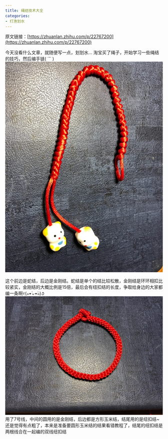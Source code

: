 ```yaml
---
title: 绳结技术大全
categories:
- 打渔划水
---
```


原文链接：[https://zhuanlan.zhihu.com/p/22767200](https://zhuanlan.zhihu.com/p/22767200)

今天没看什么文章，就随便写一点，划划水…
淘宝买了绳子，开始学习一些绳结的技巧，然后编手链( ˙˘˙ )
![38612-810c8fd69a99351f.jpg](/images/2019-06-18-绳结技术大全/38612-810c8fd69a99351f.jpg)

这个前边是蛇结，后边是金刚结。蛇结是单个的结比较松散，金刚结是环环相扣比较紧实，金刚结的大概比例是15倍，最后会有纽扣结的长度，争取给身边的大家都编一条啊୧(๑•̀⌄•́๑)૭
![38612-af40d907af688ed8.jpg](/images/2019-06-18-绳结技术大全/38612-af40d907af688ed8.jpg)
用了7号线，中间的圆用的是金刚结，后边都是方形玉米结，结尾用的是纽扣结~
还是觉得有点粗了，本来是准备要圆形玉米结的结果看错教程了，结尾的纽扣结是两根线合在一起编的双线纽扣结






